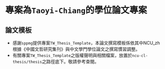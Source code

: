 # 專案為`Taoyi-Chiang`的學位論文專案

## 論文模板
- 感謝`sppmg`提供專案`TW_Thesis_Template`，本論文撰寫模板係依其中NCU_zh根據《中國文哲研究集刊》與中文學門學位論文之撰寫慣習調整。
- 有關專案`TW_Thesis_Template`之版權聲明與相關檔案，放置於`ncu-cl-thesis/thesis`之路徑底下。敬請參考查閱。
